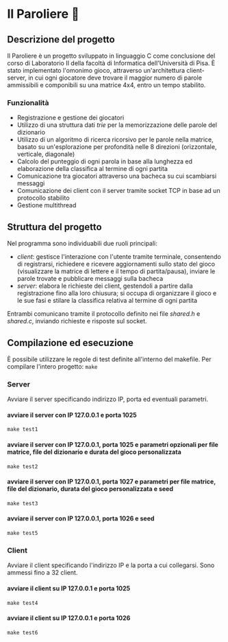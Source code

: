 # Il Paroliere 📝

## **Descrizione del progetto**
Il Paroliere è un progetto sviluppato in linguaggio C come conclusione del corso di Laboratorio II della facoltà di Informatica dell'Università di Pisa.
È stato implementato l'omonimo gioco, attraverso un'architettura client-server, in cui ogni giocatore deve trovare il maggior numero di parole ammissibili e componibili su una matrice 4x4, entro un tempo stabilito.

### **Funzionalità**
 - Registrazione e gestione dei giocatori
 - Utilizzo di una struttura dati *trie* per la memorizzazione delle parole del dizionario
 - Utilizzo di un algoritmo di ricerca ricorsivo per le parole nella matrice, basato su un'esplorazione per profondità nelle 8 direzioni (orizzontale, verticale, diagonale)
 - Calcolo del punteggio di ogni parola in base alla lunghezza ed elaborazione della classifica al termine di ogni partita
 - Comunicazione tra giocatori attraverso una bacheca su cui scambiarsi messaggi
 - Comunicazione dei client con il server tramite socket TCP in base ad un protocollo stabilito
 - Gestione multithread

## **Struttura del progetto**
Nel programma sono individuabili due ruoli principali:
- *client*: gestisce l'interazione con l'utente tramite terminale, consentendo di registrarsi, richiedere e ricevere aggiornamenti sullo stato del gioco (visualizzare la matrice di lettere e il tempo di partita/pausa), inviare le parole trovate e pubblicare messaggi sulla bacheca
- *server*: elabora le richieste dei client, gestendoli a partire dalla registrazione fino alla loro chiusura; si occupa di organizzare il gioco e le sue fasi e stilare la classifica relativa al termine di ogni partita

Entrambi comunicano tramite il protocollo definito nei file *shared.h* e *shared.c*, inviando richieste e risposte sul socket.

## **Compilazione ed esecuzione**
È possibile utilizzare le regole di test definite all'interno del makefile.
Per compilare l'intero progetto:
`make`

### Server
Avviare il server specificando indirizzo IP, porta ed eventuali parametri.

#### avviare il server con IP 127.0.0.1 e porta 1025
`make test1`

#### avviare il server con IP 127.0.0.1, porta 1025 e parametri opzionali per file matrice, file del dizionario e durata del gioco personalizzata 
`make test2`

#### avviare il server con IP 127.0.0.1, porta 1027 e parametri per file matrice, file del dizionario, durata del gioco personalizzata e seed
`make test3`

#### avviare il server con IP 127.0.0.1, porta 1026 e seed
`make test5`

### Client
Avviare il client specificando l'indirizzo IP e la porta a cui collegarsi. Sono ammessi fino a 32 client.

#### avviare il client su IP 127.0.0.1 e porta 1025
`make test4`

#### avviare il client su IP 127.0.0.1 e porta 1026
`make test6`






